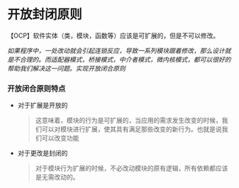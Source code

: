 # 开放封闭原则

【OCP】软件实体（类，模块，函数等）应该是可扩展的，但是不可以修改。

*如果程序中，一处改动就会引起连锁反应，导致一系列模块跟着修改，那么设计就是不合理的。而适配器模式，桥接模式，中介者模式，微内核模式，都可以很好的帮助我们解决这一问题。实现开放闭合原则*

### 开放闭合原则特点
- 对于扩展是开放的
  > 这意味着，模块的行为是可扩展的，当应用的需求发生改变的时候，我们可以对模块进行扩展，使其具有满足那些改变的新行为。也就是说我们可以改变功能
- 对于更改是封闭的
  > 对于模块行为扩展的时候，不必改动模块的原有逻辑，所有依赖都应该是无需改动的。
